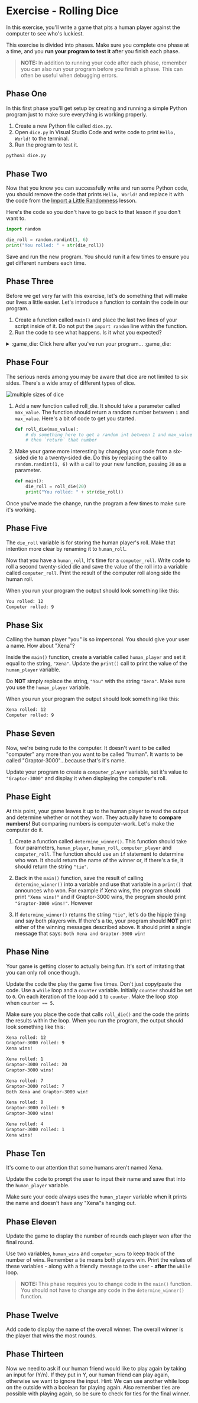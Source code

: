# Exercise - Rolling Dice

In this exercise, you'll write a game that pits a human player against the computer to see who's luckiest.

This exercise is divided into phases. Make sure you complete one phase at a time, and you **run your program to test it** after you finish each phase.

> **NOTE:** In addition to running your code after each phase, remember you can also run your program before you finish a phase. This can often be useful when debugging errors.

## Phase One

In this first phase you'll get setup by creating and running a simple Python program just to make sure everything is working properly.

1. Create a new Python file called `dice.py`.
1. Open `dice.py` in Visual Studio Code and write code to print `Hello, World!` to the terminal.
1. Run the program to test it.

```sh
python3 dice.py
```

## Phase Two

Now that you know you can successfully write and run some Python code, you should remove the code that prints `Hello, World!` and replace it with the code from the [Import a Little Randomness](./../prework/import_random.md) lesson.

Here's the code so you don't have to go back to that lesson if you don't want to.

```python
import random

die_roll = random.randint(1, 6)
print("You rolled: " + str(die_roll))
```

Save and run the new program. You should run it a few times to ensure you get different numbers each time.

## Phase Three

Before we get very far with this exercise, let's do something that will make our lives a little easier. Let's introduce a function to contain the code in our program.

1. Create a function called `main()` and place the last two lines of your script inside of it. Do not put the `import random` line within the function.
1. Run the code to see what happens. Is it what you expected?

<details>
<summary> :game_die: Click here after you've run your program... :game_die: </summary>

3. Your code didn't do anything because you didn't call the `main()` function. Add code at the bottom of the `dice.py` file to call `main()`. When you're finished, your script should look like this:

    ```python
    import random

    def main():
        die_roll = random.randint(1, 6)
        print("You rolled: " + str(die_roll))


    main()
    ```

4. Now run your program again to see what happens. Is it what you expected?

> **NOTE:** It may seem unnecessary to do this, but it's good practice to use functions to organize your code.

</details>

## Phase Four

The serious nerds among you may be aware that dice are not limited to six sides. There's a wide array of different types of dice.

![multiple sizes of dice](https://www.allaboutlean.com/wp-content/uploads/2019/11/D4-D6-D8-D10-D12-D20-Dice-Red.jpg)

1. Add a new function called roll_die. It should take a parameter called `max_value`. The function should return a random number between `1` and `max_value`. Here's a bit of code to get you started.

    ```python
    def roll_die(max_value):
        # do something here to get a random int between 1 and max_value
        # then `return` that number
    ```

1. Make your game more interesting by changing your code from a six-sided die to a twenty-sided die. Do this by replacing the call to `random.randint(1, 6)` with a call to your new function, passing `20` as a parameter.

    ```python
    def main():
        die_roll = roll_die(20)
        print("You rolled: " + str(die_roll))
    ```

Once you've made the change, run the program a few times to make sure it's working.

## Phase Five

The `die_roll` variable is for storing the human player's roll. Make that intention more clear by renaming it to `human_roll`.

Now that you have a `human_roll`, It's time for a `computer_roll`. Write code to roll a second twenty-sided die and save the value of the roll into a variable called `computer_roll`. Print the result of the computer roll along side the human roll.

When you run your program the output should look something like this:

```txt
You rolled: 12
Computer rolled: 9
```

## Phase Six

Calling the human player "you" is so impersonal. You should give your user a name. How about "Xena"?

Inside the `main()` function, create a variable called `human_player` and set it equal to the string, `"Xena"`. Update the `print()` call to print the value of the `human_player` variable.

Do **NOT** simply replace the string, `"You"` with the string `"Xena"`. Make sure you use the `human_player` variable.

When you run your program the output should look something like this:

```txt
Xena rolled: 12
Computer rolled: 9
```

## Phase Seven

Now, we're being rude to the computer. It doesn't want to be called "computer" any more than you want to be called "human". It wants to be called "Graptor-3000"...because that's it's name.

Update your program to create a `computer_player` variable, set it's value to `"Graptor-3000"` and display it when displaying the computer's roll.

## Phase Eight

At this point, your game leaves it up to the human player to read the output and determine whether or not they won. They actually have to **compare numbers!** But comparing numbers is computer-work. Let's make the computer do it.

1. Create a function called `determine_winner()`. This function should take four parameters, `human_player`, `human_roll`, `computer_player` and `computer_roll`. The function should use an `if` statement to determine who won. It should return the name of the winner or, if there's a tie, it should return the string `"tie"`.

1. Back in the `main()` function, save the result of calling `determine_winner()` into a variable and use that variable in a `print()` that announces who won. For example if Xena wins, the program should print `"Xena wins!"` and if Graptor-3000 wins, the program should print `"Graptor-3000 wins!"`. However 

1. If `determine_winner()` returns the string `"tie"`, let's do the hippie thing and say both players win. If there's a tie, your program should **NOT** print either of the winning messages described above. It should print a single message that says: `Both Xena and Graptor-3000 win!`

## Phase Nine

Your game is getting closer to actually being fun. It's sort of irritating that you can only roll once though.

Update the code the play the game five times. Don't just copy/paste the code. Use a `while` loop and a `counter` variable. Initially `counter` should be set to `0`. On each iteration of the loop add `1` to `counter`. Make the loop stop when `counter == 5`.

Make sure you place the code that calls `roll_die()` and the code the prints the results within the loop. When you run the program, the output should look something like this:

```txt
Xena rolled: 12
Graptor-3000 rolled: 9
Xena wins!

Xena rolled: 1
Graptor-3000 rolled: 20
Graptor-3000 wins!

Xena rolled: 7
Graptor-3000 rolled: 7
Both Xena and Graptor-3000 win!

Xena rolled: 8
Graptor-3000 rolled: 9
Graptor-3000 wins!

Xena rolled: 4
Graptor-3000 rolled: 1
Xena wins!
```

## Phase Ten

It's come to our attention that some humans aren't named Xena.

Update the code to prompt the user to input their name and save that into the `human_player` variable.

Make sure your code always uses the `human_player` variable when it prints the name and doesn't have any "Xena"s hanging out.

## Phase Eleven

Update the game to display the number of rounds each player won after the final round.

Use two variables, `human_wins` and `computer_wins` to keep track of the number of wins. Remember a tie means both players win. Print the values of these variables - along with a friendly message to the user - **after** the `while` loop.

> **NOTE:** This phase requires you to change code in the `main()` function. You should not have to change any code in the `determine_winner()` function.

## Phase Twelve

Add code to display the name of the overall winner. The overall winner is the player that wins the most rounds.

## Phase Thirteen

Now we need to ask if our human friend would like to play again by taking an input for (Y/n).  If they put in Y, our human friend can play again, otherwise we want to ignore the input. Hint: We can use another while loop on the outside with a boolean for playing again.  Also remember ties are possible with playing again, so be sure to check for ties for the final winner. 
